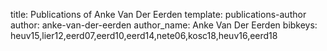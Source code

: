title: Publications of Anke Van Der Eerden
template: publications-author
author: anke-van-der-eerden
author_name: Anke Van Der Eerden
bibkeys: heuv15,lier12,eerd07,eerd10,eerd14,nete06,kosc18,heuv16,eerd18